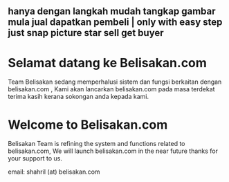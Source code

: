 ## hanya dengan langkah mudah tangkap gambar mula jual dapatkan pembeli | only with easy step just snap picture star sell get buyer

# Selamat datang ke Belisakan.com

Team Belisakan sedang memperhalusi sistem dan fungsi berkaitan dengan belisakan.com , Kami akan lancarkan belisakan.com pada masa terdekat terima kasih kerana sokongan anda kepada kami.

# Welcome to Belisakan.com

Belisakan Team is refining the system and functions related to belisakan.com, We will launch belisakan.com in the near future thanks for your support to us.

email: shahril (at) belisakan.com
